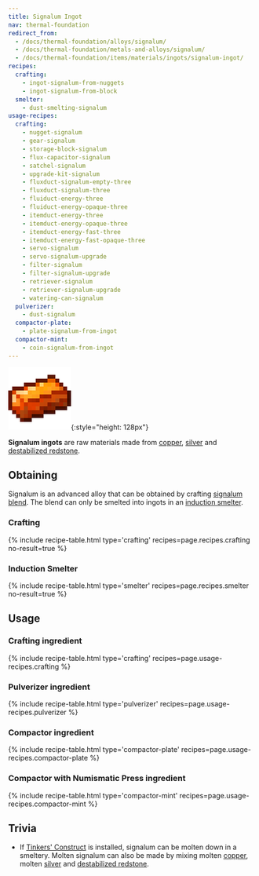 ```yaml
---
title: Signalum Ingot
nav: thermal-foundation
redirect_from:
  - /docs/thermal-foundation/alloys/signalum/
  - /docs/thermal-foundation/metals-and-alloys/signalum/
  - /docs/thermal-foundation/items/materials/ingots/signalum-ingot/
recipes:
  crafting:
    - ingot-signalum-from-nuggets
    - ingot-signalum-from-block
  smelter:
    - dust-smelting-signalum
usage-recipes:
  crafting:
    - nugget-signalum
    - gear-signalum
    - storage-block-signalum
    - flux-capacitor-signalum
    - satchel-signalum
    - upgrade-kit-signalum
    - fluxduct-signalum-empty-three
    - fluxduct-signalum-three
    - fluiduct-energy-three
    - fluiduct-energy-opaque-three
    - itemduct-energy-three
    - itemduct-energy-opaque-three
    - itemduct-energy-fast-three
    - itemduct-energy-fast-opaque-three
    - servo-signalum
    - servo-signalum-upgrade
    - filter-signalum
    - filter-signalum-upgrade
    - retriever-signalum
    - retriever-signalum-upgrade
    - watering-can-signalum
  pulverizer:
    - dust-signalum
  compactor-plate:
    - plate-signalum-from-ingot
  compactor-mint:
    - coin-signalum-from-ingot
---
```


![Signalum ingot](/assets/images/thermal-foundation/ingot-signalum.png){:style="height: 128px"}


**Signalum ingots** are raw materials made from [copper](/docs/copper-ingot/),
[silver](/docs/silver-ingot/) and [destabilized
redstone](/docs/destabilized-redstone/).


Obtaining
---------

Signalum is an advanced alloy that can be obtained by crafting [signalum
blend](/docs/signalum-blend/). The blend can only be smelted into ingots in an
[induction smelter](/docs/induction-smelter/).

### Crafting
{% include recipe-table.html type='crafting' recipes=page.recipes.crafting no-result=true %}

### Induction Smelter
{% include recipe-table.html type='smelter' recipes=page.recipes.smelter no-result=true %}


Usage
-----

### Crafting ingredient
{% include recipe-table.html type='crafting' recipes=page.usage-recipes.crafting %}

### Pulverizer ingredient
{% include recipe-table.html type='pulverizer' recipes=page.usage-recipes.pulverizer %}

### Compactor ingredient
{% include recipe-table.html type='compactor-plate' recipes=page.usage-recipes.compactor-plate %}

### Compactor with Numismatic Press ingredient
{% include recipe-table.html type='compactor-mint' recipes=page.usage-recipes.compactor-mint %}


Trivia
------

* If [Tinkers'
  Construct](https://minecraft.curseforge.com/projects/tinkers-construct) is
  installed, signalum can be molten down in a smeltery. Molten signalum can also
  be made by mixing molten [copper](/docs/copper-ingot/), molten
  [silver](/docs/silver-ingot/) and [destabilized
  redstone](/docs/destabilized-redstone/).
